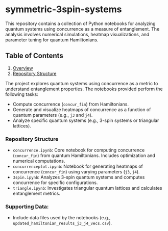 # symmetric-3spin-systems

This repository contains a collection of Python notebooks for analyzing quantum systems using concurrence as a measure of entanglement. The analysis involves numerical simulations, heatmap visualizations, and parameter tuning for quantum Hamiltonians.
## Table of Contents
1. [Overview](#overview)
2. [Repository Structure](#repository-structure)


The project explores quantum systems using concurrence as a metric to understand entanglement properties. The notebooks provided perform the following tasks:

- Compute concurrence (`concur_fin`) from Hamiltonians.
- Generate and visualize heatmaps of concurrence as a function of quantum parameters (e.g., `j3` and `j4`).
- Analyze specific quantum systems (e.g., 3-spin systems or triangular lattices).

### Repository Structure
- `concurrence.ipynb`: Core notebook for computing concurrence (`concur_fin`) from quantum Hamiltonians. Includes optimization and numerical computations.
- `concurrenceplot.ipynb`: Notebook for generating heatmaps of concurrence (`concur_fin`) using varying parameters (`j3`, `j4`).
- `3spin.ipynb`: Analyzes 3-spin quantum systems and computes concurrence for specific configurations.
- `triangle.ipynb`: Investigates triangular quantum lattices and calculates entanglement metrics.

### Supporting Data:
- Include data files used by the notebooks (e.g., `updated_hamiltonian_results_j3_j4_vecs.csv`).
